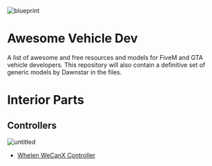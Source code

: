 ![blueprint](https://user-images.githubusercontent.com/48927090/217953968-90d9e814-2094-4008-b49b-963c9909864d.jpg)
# Awesome Vehicle Dev
A list of awesome and free resources and models for FiveM and GTA vehicle developers.
This repository will also contain a definitive set of generic models by Dawnstar in the files.


# Interior Parts
## Controllers

![untitled](https://user-images.githubusercontent.com/48927090/217954258-43516487-42a0-4dd7-a432-f33859c76914.png)
- [Whelen WeCanX Controller](https://app.box.com/s/atlnsgp2radqlpx5ldm45o8xcdfk5g7q)

